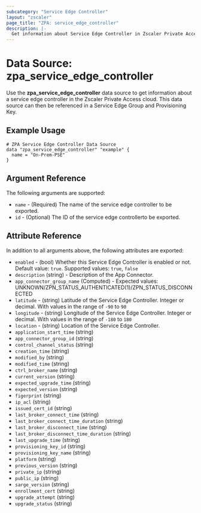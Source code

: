 ```yaml
---
subcategory: "Service Edge Controller"
layout: "zscaler"
page_title: "ZPA: service_edge_controller"
description: |-
  Get information about Service Edge Controller in Zscaler Private Access cloud.
---
```


# Data Source: zpa_service_edge_controller

Use the **zpa_service_edge_controller** data source to get information about a service edge controller in the Zscaler Private Access cloud. This data source can then be referenced in a Service Edge Group and Provisioning Key.

## Example Usage

```hcl
# ZPA Service Edge Controller Data Source
data "zpa_service_edge_controller" "example" {
  name = "On-Prem-PSE"
}
```

## Argument Reference

The following arguments are supported:

* `name` - (Required) The name of the service edge controller to be exported.
* `id` - (Optional) The ID of the service edge controllerto be exported.

## Attribute Reference

In addition to all arguments above, the following attributes are exported:

* `enabled` - (bool) Whether this Service Edge Controller is enabled or not. Default value: `true`. Supported values: `true`, `false`
* `description` (string) - Description of the App Connector.
* `app_connector_group_name` (Computed) - Expected values: UNKNOWN/ZPN_STATUS_AUTHENTICATED(1)/ZPN_STATUS_DISCONNECTED
* `latitude` - (string) Latitude of the Service Edge Controller. Integer or decimal. With values in the range of `-90` to `90`
* `longitude` - (string) Longitude of the Service Edge Controller. Integer or decimal. With values in the range of `-180` to `180`
* `location` - (string) Location of the Service Edge Controller.
* `application_start_time` (string)
* `app_connector_group_id` (string)
* `control_channel_status` (string)
* `creation_time` (string)
* `modified_by` (string)
* `modified_time` (string)
* `ctrl_broker_name` (string)
* `current_version` (string)
* `expected_upgrade_time` (string)
* `expected_version` (string)
* `figerprint` (string)
* `ip_acl` (string)
* `issued_cert_id` (string)
* `last_broker_connect_time` (string)
* `last_broker_connect_time_duration` (string)
* `last_broker_disconnect_time` (string)
* `last_broker_disconnect_time_duration` (string)
* `last_upgrade_time` (string)
* `provisioning_key_id` (string)
* `provisioning_key_name` (string)
* `platform` (string)
* `previous_version` (string)
* `private_ip` (string)
* `public_ip` (string)
* `sarge_version` (string)
* `enrollment_cert` (string)
* `upgrade_attempt` (string)
* `upgrade_status` (string)
